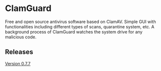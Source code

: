 # ClamGuard
Free and open source antivirus software based on ClamAV.
Simple GUI with functionalities including different types of scans, quarantine system, etc.
A background process of ClamGuard watches the system drive for any malicious code.  

## Releases
[Version 0.7.7](https://github.com/5trange/ClamGuard/releases/tag/v0.7.7)
